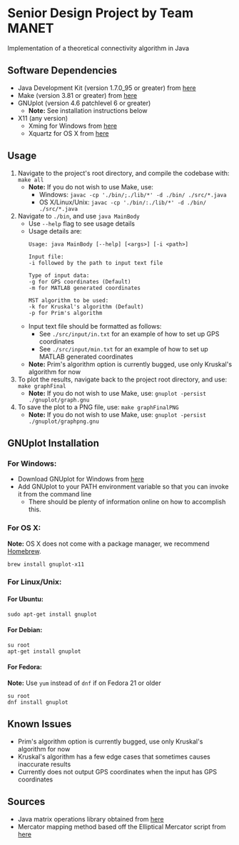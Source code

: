 Senior Design Project by Team MANET
===================================
Implementation of a theoretical connectivity algorithm in Java

Software Dependencies
---------------------
* Java Development Kit (version 1.7.0_95 or greater) from [here](http://www.oracle.com/technetwork/java/javase/downloads/jdk8-downloads-2133151.html)
* Make (version 3.81 or greater) from [here](https://www.gnu.org/software/make/)
* GNUplot (version 4.6 patchlevel 6 or greater)
	* **Note:** See installation instructions below
* X11 (any version)
	* Xming for Windows from [here](https://sourceforge.net/projects/xming/)
	* Xquartz for OS X from [here](http://www.xquartz.org/)

Usage
-----
1. Navigate to the project's root directory, and compile the codebase with: `make all`
	* **Note:** If you do not wish to use Make, use:
		* Windows: `javac -cp './bin/;./lib/*' -d ./bin/ ./src/*.java`
		* OS X/Linux/Unix: `javac -cp './bin/:./lib/*' -d ./bin/ ./src/*.java`
2. Navigate to `./bin`, and use `java MainBody`
	* Use `--help` flag to see usage details
	* Usage details are:
		```
		Usage: java MainBody [--help] [<args>] [-i <path>]

		Input file:
		-i followed by the path to input text file

		Type of input data:
		-g for GPS coordinates (Default)
		-m for MATLAB generated coordinates

		MST algorithm to be used:
		-k for Kruskal's algorithm (Default)
		-p for Prim's algorithm
		```
	* Input text file should be formatted as follows:
		* See `./src/input/in.txt` for an example of how to set up GPS coordinates
		* See `./src/input/min.txt` for an example of how to set up MATLAB generated coordinates
	* **Note:** Prim's algorithm option is currently bugged, use only Kruskal's algorithm for now
3. To plot the results, navigate back to the project root directory, and use: `make graphFinal`
	* **Note:** If you do not wish to use Make, use: `gnuplot -persist ./gnuplot/graph.gnu`
4. To save the plot to a PNG file, use: `make graphFinalPNG`
	* **Note:** If you do not wish to use Make, use: `gnuplot -persist ./gnuplot/graphpng.gnu`

GNUplot Installation
--------------------
### For Windows:
* Download GNUplot for Windows from [here](https://sourceforge.net/projects/gnuplot/files/gnuplot/)
* Add GNUplot to your PATH environment variable so that you can invoke it from the command line
	* There should be plenty of information online on how to accomplish this.

### For OS X:
**Note:** OS X does not come with a package manager, we recommend [Homebrew](http://brew.sh/).
```
brew install gnuplot-x11
```

### For Linux/Unix:
#### For Ubuntu:
```
sudo apt-get install gnuplot
```

#### For Debian:
```
su root
apt-get install gnuplot
```

#### For Fedora:
**Note:** Use `yum` instead of `dnf` if on Fedora 21 or older
```
su root
dnf install gnuplot
```

Known Issues
------------
* Prim's algorithm option is currently bugged, use only Kruskal's algorithm for now
* Kruskal's algorithm has a few edge cases that sometimes causes inaccurate results
* Currently does not output GPS coordinates when the input has GPS coordinates

Sources
-------
* Java matrix operations library obtained from [here](http://math.nist.gov/javanumerics/jama/)
* Mercator mapping method based off the Elliptical Mercator script from [here](http://wiki.openstreetmap.org/wiki/Mercator#Elliptical_Mercator)
